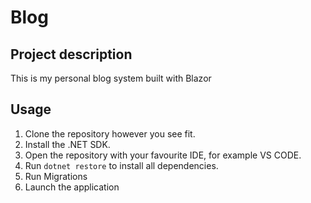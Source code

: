 # Blog

## Project description

This is my personal blog system built with Blazor


## Usage

1. Clone the repository however you see fit.
2. Install the .NET SDK.
3. Open the repository with your favourite IDE, for example VS CODE.
4. Run `dotnet restore` to install all dependencies.
5. Run Migrations
6. Launch the application
